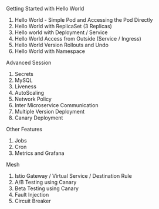 Getting Started with Hello World

1. Hello World - Simple Pod and Accessing the Pod Directly
2. Hello World with ReplicaSet (3 Replicas)
3. Hello world with Deployment / Service
4. Hello World Access from Outside (Service / Ingress)
5. Hello World Version Rollouts and Undo
6. Hello World with Namespace

Advanced Session

1. Secrets
2. MySQL
3. Liveness
4. AutoScaling
5. Network Policy
6. Inter Microservice Communication
7. Multiple Version Deployment
8. Canary Deployment

Other Features

1. Jobs
2. Cron
3. Metrics and Grafana

Mesh
1. Istio Gateway / Virtual Service / Destination Rule
2. A/B Testing  using Canary
3. Beta Testing  using Canary
4. Fault Injection
5. Circuit Breaker
